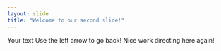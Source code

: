 ```yaml
---
layout: slide
title: "Welcome to our second slide!"
---
```

Your text
Use the left arrow to go back!
Nice work directing here again!
